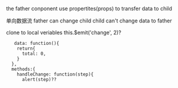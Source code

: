 the father conponent 
use propertites(props) to transfer data to child

<counter :count="0">
<counter :count="1">

单向数据流
father can change child
child can't change data to father

clone to local veriables
      this.$emit('change', 2)?

       data: function(){
        return{
          total: 0,
        }
      },
      methods:{
        handleChange: function(step){
          alert(step)??